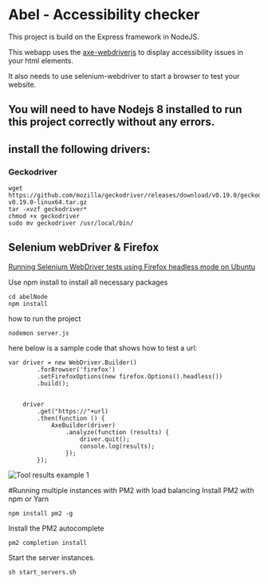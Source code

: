 Abel - Accessibility checker
========

This project is build on the Express framework in NodeJS.

This webapp uses the [axe-webdriverjs](https://github.com/dequelabs/axe-webdriverjs) to display accessibility issues in your html elements.

It also needs to use selenium-webdriver to start a browser to test your website.


## You will need to have Nodejs 8 installed to run this project correctly without any errors.

## install the following drivers:

### Geckodriver
```
wget https://github.com/mozilla/geckodriver/releases/download/v0.19.0/geckodriver-v0.19.0-linux64.tar.gz
tar -xvzf geckodriver*
chmod +x geckodriver
sudo mv geckodriver /usr/local/bin/
```

## Selenium webDriver & Firefox
[Running Selenium WebDriver tests using Firefox headless mode on Ubuntu](https://medium.com/@griggheo/running-selenium-webdriver-tests-using-firefox-headless-mode-on-ubuntu-d32500bb6af2)


Use npm install to install all necessary packages

```
cd abelNode
npm install
```
how to run the project

``` nodemon server.js ``` 

here below is a sample code that shows how to test a url:

```node
var driver = new WebDriver.Builder()
		.forBrowser('firefox')
		.setFirefoxOptions(new firefox.Options().headless())
		.build();


	driver
		.get("https://"+url)
		.then(function () {
			AxeBuilder(driver)
				.analyze(function (results) {
					driver.quit();
					console.log(results);
				});
		});
```

![Tool results example 1](https://i.imgur.com/Ag1oSvn.png)

#Running multiple instances with PM2 with load balancing
Install PM2 with npm or Yarn
```
npm install pm2 -g
```

Install the PM2 autocomplete
```
pm2 completion install
```

Start the server instances.
```
sh start_servers.sh
```
